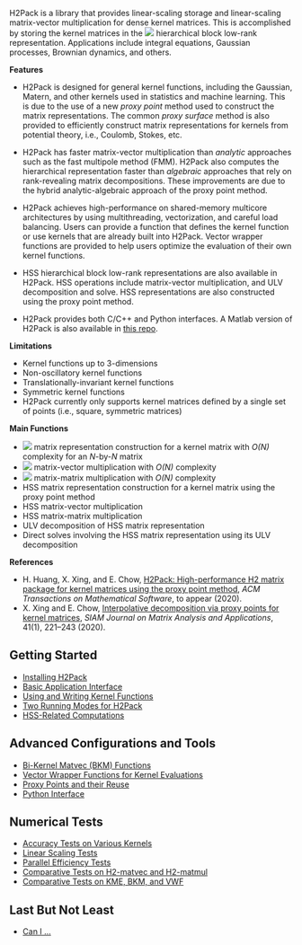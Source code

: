 H2Pack is a library that provides linear-scaling storage and
linear-scaling matrix-vector multiplication for dense kernel matrices.
This is accomplished by storing the kernel matrices in the
![](https://latex.codecogs.com/svg.latex?\mathcal{H}^2)
hierarchical block low-rank representation.  Applications include
integral equations, Gaussian processes, Brownian dynamics, and others.

**Features**

* H2Pack is designed for general kernel functions, including the Gaussian,
Matern, and other kernels used in statistics and machine learning. This is
due to the use of a new *proxy point* method used to construct the matrix
representations.  The common *proxy surface* method is also provided to
efficiently construct matrix representations for kernels from potential
theory, i.e., Coulomb, Stokes, etc.

* H2Pack has faster matrix-vector multiplication than *analytic*
approaches such as the fast multipole method (FMM).  H2Pack also
computes the hierarchical representation faster than *algebraic*
approaches that rely on rank-revealing matrix decompositions.
These improvements are due to the hybrid analytic-algebraic approach
of the proxy point method.

* H2Pack achieves high-performance on shared-memory multicore
architectures by using multithreading, vectorization, and careful load
balancing.  Users can provide a function that defines the kernel function
or use kernels that are already built into H2Pack.
Vector wrapper functions are provided to help users optimize
the evaluation of their own kernel functions.

* HSS hierarchical block low-rank representations are also available
in H2Pack. HSS operations include matrix-vector multiplication, and ULV 
decomposition and solve. HSS representations are also constructed
using the proxy point method.

* H2Pack provides both C/C++ and Python interfaces.
A Matlab version of H2Pack is also available in [this repo](https://github.com/xinxing02/H2Pack-Matlab).

**Limitations**

* Kernel functions up to 3-dimensions
* Non-oscillatory kernel functions
* Translationally-invariant kernel functions
* Symmetric kernel functions
* H2Pack currently only supports kernel matrices defined by
a single set of points (i.e., square, symmetric matrices)

**Main Functions**

* ![](https://latex.codecogs.com/svg.latex?\mathcal{H}^2) matrix representation construction for a kernel matrix with _O(N)_ complexity for an _N_-by-_N_ matrix
* ![](https://latex.codecogs.com/svg.latex?\mathcal{H}^2) matrix-vector multiplication with _O(N)_ complexity
* ![](https://latex.codecogs.com/svg.latex?\mathcal{H}^2) matrix-matrix  multiplication with _O(N)_ complexity
* HSS matrix representation construction for a kernel matrix using the proxy point method 
* HSS matrix-vector multiplication
* HSS matrix-matrix multiplication
* ULV decomposition of HSS matrix representation
* Direct solves involving the HSS matrix representation using its ULV decomposition

**References**

* H. Huang, X. Xing, and E. Chow, [H2Pack: High-performance H2 matrix package for kernel matrices using the proxy point method](https://www.cc.gatech.edu/~echow/pubs/h2pack.pdf), _ACM Transactions on Mathematical Software_, to appear (2020).
* X. Xing and E. Chow, [Interpolative decomposition via proxy points for kernel matrices](https://www.cc.gatech.edu/~echow/pubs/xing-chow-simax-2019.pdf), _SIAM Journal on Matrix Analysis and Applications_, 41(1), 221–243 (2020).


## Getting Started

* [Installing H2Pack](https://github.com/scalable-matrix/H2Pack/wiki/Installing-H2Pack)
* [Basic Application Interface](https://github.com/scalable-matrix/H2Pack/wiki/Basic-Usage)
* [Using and Writing Kernel Functions](https://github.com/scalable-matrix/H2Pack/wiki/Using-and-Writing-Kernel-Functions) 
* [Two Running Modes for H2Pack](https://github.com/scalable-matrix/H2Pack/wiki/Two-Running-Modes-for-H2Pack)
* [HSS-Related Computations](https://github.com/scalable-matrix/H2Pack/wiki/HSS-Related-Computations)

## Advanced Configurations and Tools

* [Bi-Kernel Matvec (BKM) Functions](https://github.com/scalable-matrix/H2Pack/wiki/Bi-Kernel-Matvec-Functions)
* [Vector Wrapper Functions for Kernel Evaluations](https://github.com/scalable-matrix/H2Pack/wiki/Vector-Wrapper-Functions-For-Kernel-Evaluations)
* [Proxy Points and their Reuse](https://github.com/scalable-matrix/H2Pack/wiki/Proxy-Points-and-their-Reuse)
* [Python Interface](https://github.com/scalable-matrix/H2Pack/wiki/Using-H2Pack-in-Python)


## Numerical Tests

* [Accuracy Tests on Various Kernels](https://github.com/scalable-matrix/H2Pack/wiki/Accuracy-Tests-on-Various-Kernels)
* [Linear Scaling Tests](https://github.com/scalable-matrix/H2Pack/wiki/Linear-Scaling-Tests)
* [Parallel Efficiency Tests](https://github.com/scalable-matrix/H2Pack/wiki/Parallel-Efficiency-Tests)
* [Comparative Tests on H2-matvec and H2-matmul](https://github.com/scalable-matrix/H2Pack/wiki/Comparative-Tests-on-H2-matvec-and-H2-matmul)
* [Comparative Tests on KME, BKM, and VWF](https://github.com/scalable-matrix/H2Pack/wiki/Comparative-Tests-on-KME-BKM-and-VWF)

## Last But Not Least

* [Can I ...](https://github.com/scalable-matrix/H2Pack/wiki/Can-I)

